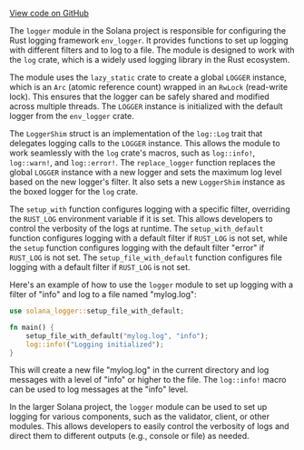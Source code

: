 [View code on GitHub](https://github.com/solana-labs/solana/tree/master/na/logger/src)

The `logger` module in the Solana project is responsible for configuring the Rust logging framework `env_logger`. It provides functions to set up logging with different filters and to log to a file. The module is designed to work with the `log` crate, which is a widely used logging library in the Rust ecosystem.

The module uses the `lazy_static` crate to create a global `LOGGER` instance, which is an `Arc` (atomic reference count) wrapped in an `RwLock` (read-write lock). This ensures that the logger can be safely shared and modified across multiple threads. The `LOGGER` instance is initialized with the default logger from the `env_logger` crate.

The `LoggerShim` struct is an implementation of the `log::Log` trait that delegates logging calls to the `LOGGER` instance. This allows the module to work seamlessly with the `log` crate's macros, such as `log::info!`, `log::warn!`, and `log::error!`. The `replace_logger` function replaces the global `LOGGER` instance with a new logger and sets the maximum log level based on the new logger's filter. It also sets a new `LoggerShim` instance as the boxed logger for the `log` crate.

The `setup_with` function configures logging with a specific filter, overriding the `RUST_LOG` environment variable if it is set. This allows developers to control the verbosity of the logs at runtime. The `setup_with_default` function configures logging with a default filter if `RUST_LOG` is not set, while the `setup` function configures logging with the default filter "error" if `RUST_LOG` is not set. The `setup_file_with_default` function configures file logging with a default filter if `RUST_LOG` is not set.

Here's an example of how to use the `logger` module to set up logging with a filter of "info" and log to a file named "mylog.log":

```rust
use solana_logger::setup_file_with_default;

fn main() {
    setup_file_with_default("mylog.log", "info");
    log::info!("Logging initialized");
}
```

This will create a new file "mylog.log" in the current directory and log messages with a level of "info" or higher to the file. The `log::info!` macro can be used to log messages at the "info" level.

In the larger Solana project, the `logger` module can be used to set up logging for various components, such as the validator, client, or other modules. This allows developers to easily control the verbosity of logs and direct them to different outputs (e.g., console or file) as needed.
